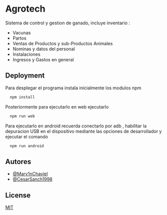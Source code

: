 
# Agrotech

Sistema de control y gestion de ganado, incluye inventario :
* Vacunas
* Partos
* Ventas de Productos y sub-Productos Animales
* Nominas y datos del personal
* Instalaciones
* Ingresos y Gastos en general




## Deployment

Para desplegar el programa instala inicialmente los modulos npm

```bash
  npm install
```
Posteriormente para ejecutarlo en web ejecutarlo

```bash
  npm run web
```

Para ejecutarlo en android recuerda conectarlo por adb , habilitar la depuracion USB en el dispositivo mediante las opciones de desarrollador y ejecutar el comando

```bash
  npm run android
```


## Autores

- [@Marv1nChaviel](https://github.com/Marv1nChaviel)
- [@CesarSanch1998](https://github.com/CesarSanch1998)




## License

[MIT](https://choosealicense.com/licenses/mit/)

